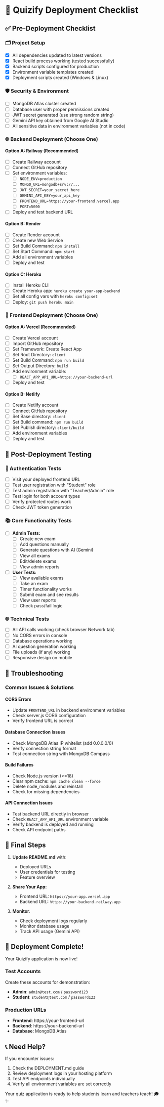 # 🚀 Quizify Deployment Checklist

## ✅ Pre-Deployment Checklist

### 🗂️ Project Setup
- [x] All dependencies updated to latest versions
- [x] React build process working (tested successfully)
- [x] Backend scripts configured for production
- [x] Environment variable templates created
- [x] Deployment scripts created (Windows & Linux)

### 🛡️ Security & Environment
- [ ] MongoDB Atlas cluster created
- [ ] Database user with proper permissions created
- [ ] JWT secret generated (use strong random string)
- [ ] Gemini API key obtained from Google AI Studio
- [ ] All sensitive data in environment variables (not in code)

### 🌐 Backend Deployment (Choose One)

#### Option A: Railway (Recommended)
- [ ] Create Railway account
- [ ] Connect GitHub repository
- [ ] Set environment variables:
  - [ ] `NODE_ENV=production`
  - [ ] `MONGO_URL=mongodb+srv://...`
  - [ ] `JWT_SECRET=your_secret_here`
  - [ ] `GEMINI_API_KEY=your_api_key`
  - [ ] `FRONTEND_URL=https://your-frontend.vercel.app`
  - [ ] `PORT=5000`
- [ ] Deploy and test backend URL

#### Option B: Render
- [ ] Create Render account
- [ ] Create new Web Service
- [ ] Set Build Command: `npm install`
- [ ] Set Start Command: `npm start`
- [ ] Add all environment variables
- [ ] Deploy and test

#### Option C: Heroku
- [ ] Install Heroku CLI
- [ ] Create Heroku app: `heroku create your-app-backend`
- [ ] Set all config vars with `heroku config:set`
- [ ] Deploy: `git push heroku main`

### 🎨 Frontend Deployment (Choose One)

#### Option A: Vercel (Recommended)
- [ ] Create Vercel account
- [ ] Import GitHub repository
- [ ] Set Framework: Create React App
- [ ] Set Root Directory: `client`
- [ ] Set Build Command: `npm run build`
- [ ] Set Output Directory: `build`
- [ ] Add environment variable:
  - [ ] `REACT_APP_API_URL=https://your-backend-url`
- [ ] Deploy and test

#### Option B: Netlify
- [ ] Create Netlify account
- [ ] Connect GitHub repository
- [ ] Set Base directory: `client`
- [ ] Set Build command: `npm run build`
- [ ] Set Publish directory: `client/build`
- [ ] Add environment variables
- [ ] Deploy and test

## 🧪 Post-Deployment Testing

### 🔐 Authentication Tests
- [ ] Visit your deployed frontend URL
- [ ] Test user registration with "Student" role
- [ ] Test admin registration with "Teacher/Admin" role
- [ ] Test login for both account types
- [ ] Verify protected routes work
- [ ] Check JWT token generation

### 📚 Core Functionality Tests
- [ ] **Admin Tests:**
  - [ ] Create new exam
  - [ ] Add questions manually
  - [ ] Generate questions with AI (Gemini)
  - [ ] View all exams
  - [ ] Edit/delete exams
  - [ ] View admin reports

- [ ] **User Tests:**
  - [ ] View available exams
  - [ ] Take an exam
  - [ ] Timer functionality works
  - [ ] Submit exam and see results
  - [ ] View user reports
  - [ ] Check pass/fail logic

### 🌐 Technical Tests
- [ ] All API calls working (check browser Network tab)
- [ ] No CORS errors in console
- [ ] Database operations working
- [ ] AI question generation working
- [ ] File uploads (if any) working
- [ ] Responsive design on mobile

## 🔧 Troubleshooting

### Common Issues & Solutions

#### CORS Errors
- Update `FRONTEND_URL` in backend environment variables
- Check server.js CORS configuration
- Verify frontend URL is correct

#### Database Connection Issues
- Check MongoDB Atlas IP whitelist (add 0.0.0.0/0)
- Verify connection string format
- Test connection string with MongoDB Compass

#### Build Failures
- Check Node.js version (>=18)
- Clear npm cache: `npm cache clean --force`
- Delete node_modules and reinstall
- Check for missing dependencies

#### API Connection Issues
- Test backend URL directly in browser
- Check `REACT_APP_API_URL` environment variable
- Verify backend is deployed and running
- Check API endpoint paths

## 📝 Final Steps

1. **Update README.md** with:
   - Deployed URLs
   - User credentials for testing
   - Feature overview

2. **Share Your App:**
   - Frontend URL: `https://your-app.vercel.app`
   - Backend URL: `https://your-backend.railway.app`

3. **Monitor:**
   - Check deployment logs regularly
   - Monitor database usage
   - Track API usage (Gemini API)

## 🎉 Deployment Complete!

Your Quizify application is now live! 

### Test Accounts
Create these accounts for demonstration:
- **Admin**: `admin@test.com` / `password123`
- **Student**: `student@test.com` / `password123`

### Production URLs
- **Frontend**: https://your-frontend-url
- **Backend**: https://your-backend-url
- **Database**: MongoDB Atlas

## 📞 Need Help?

If you encounter issues:
1. Check the DEPLOYMENT.md guide
2. Review deployment logs in your hosting platform
3. Test API endpoints individually
4. Verify all environment variables are set correctly

Your quiz application is ready to help students learn and teachers teach! 🎓✨